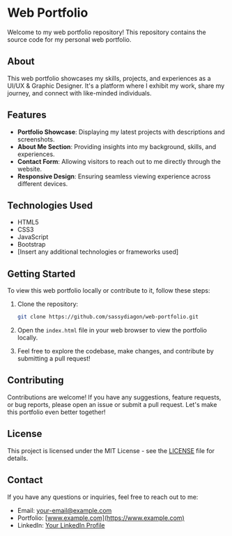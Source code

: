# Web Portfolio

Welcome to my web portfolio repository! This repository contains the source code for my personal web portfolio.

## About

This web portfolio showcases my skills, projects, and experiences as a UI/UX & Graphic Designer. It's a platform where I exhibit my work, share my journey, and connect with like-minded individuals.

## Features

- **Portfolio Showcase**: Displaying my latest projects with descriptions and screenshots.
- **About Me Section**: Providing insights into my background, skills, and experiences.
- **Contact Form**: Allowing visitors to reach out to me directly through the website.
- **Responsive Design**: Ensuring seamless viewing experience across different devices.

## Technologies Used

- HTML5
- CSS3
- JavaScript
- Bootstrap
- [Insert any additional technologies or frameworks used]

## Getting Started

To view this web portfolio locally or contribute to it, follow these steps:

1. Clone the repository:

   ```bash
   git clone https://github.com/sassydiagon/web-portfolio.git

2. Open the `index.html` file in your web browser to view the portfolio locally.

3. Feel free to explore the codebase, make changes, and contribute by submitting a pull request!

## Contributing

Contributions are welcome! If you have any suggestions, feature requests, or bug reports, please open an issue or submit a pull request. Let's make this portfolio even better together!

## License

This project is licensed under the MIT License - see the [LICENSE](LICENSE) file for details.

## Contact

If you have any questions or inquiries, feel free to reach out to me:

- Email: [your-email@example.com](mailto:your-email@example.com)
- Portfolio: [www.example.com](https://www.example.com)
- LinkedIn: [Your LinkedIn Profile](https://www.linkedin.com/in/your-profile)
```
